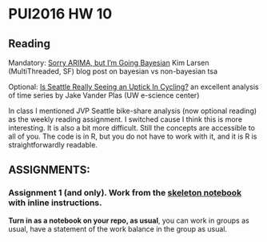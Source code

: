 
# PUI2016 HW 10

## Reading
Mandatory: [Sorry ARIMA, but I’m Going Bayesian](http://multithreaded.stitchfix.com/blog/2016/04/21/forget-arima/) Kim Larsen (MultiThreaded, SF)  blog post on bayesian vs non-bayesian tsa

Optional: [Is Seattle Really Seeing an Uptick In Cycling?](https://jakevdp.github.io/blog/2014/06/10/is-seattle-really-seeing-an-uptick-in-cycling/) an excellent analysis of time series by Jake Vander Plas (UW e-science center)

In class I mentioned JVP Seattle bike-share analysis (now optional reading) as the weekly reading assignment. I switched cause I think this is more interesting. It is also a bit more difficult. Still the concepts are accessible to all of you. The code is in R, but you do not have to work with it, and it is R is straightforwardly readable.

## ASSIGNMENTS:

### Assignment 1 (and only). Work from the [skeleton notebook](https://github.com/fedhere/PUI2017_fb55/blob/master/HW10_fb55/subway_timeseries_instructions.ipynb) with inline instructions.
**Turn in as a notebook on your repo, as usual**, you can work in groups as usual, have a statement of the work balance in the group as usual.



